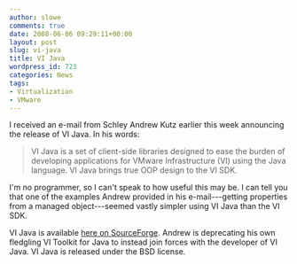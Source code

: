 ```yaml
---
author: slowe
comments: true
date: 2008-06-06 09:29:11+00:00
layout: post
slug: vi-java
title: VI Java
wordpress_id: 723
categories: News
tags:
- Virtualization
- VMware
---
```


I received an e-mail from Schley Andrew Kutz earlier this week announcing the release of VI Java. In his words:

>VI Java is a set of client-side libraries designed to ease the burden of developing applications for VMware Infrastructure (VI) using the Java language. VI Java brings true OOP design to the VI SDK.

I'm no programmer, so I can't speak to how useful this may be. I can tell you that one of the examples Andrew provided in his e-mail---getting properties from a managed object---seemed vastly simpler using VI Java than the VI SDK.

VI Java is available [here on SourceForge](http://vijava.sf.net/). Andrew is deprecating his own fledgling VI Toolkit for Java to instead join forces with the developer of VI Java. VI Java is released under the BSD license.
